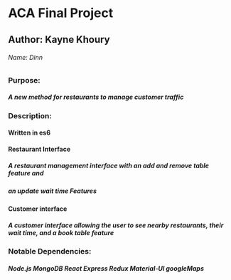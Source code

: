 # ACA Final Project
## Author: Kayne Khoury
###### Name: Dinn

### Purpose:
##### A new method for restaurants to manage customer traffic

### Description:
#### Written in es6
#### Restaurant Interface
##### A restaurant management interface with an add and remove table feature and
##### an update wait time Features
#### Customer interface
##### A customer interface allowing the user to see nearby restaurants, their wait time, and a book table feature


### Notable Dependencies:
##### Node.js MongoDB React Express Redux Material-UI googleMaps
